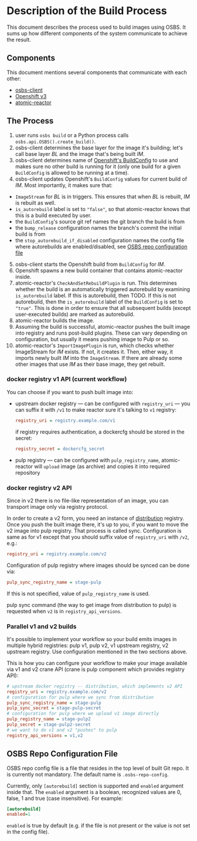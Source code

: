 # Description of the Build Process

This document describes the process used to build images using OSBS. It sums up how different components of the system communicate to achieve the result.

## Components

This document mentions several components that communicate with each other:

 * [osbs-client](https://github.com/projectatomic/osbs-client)
 * [Openshift v3](https://github.com/openshift/origin/)
 * [atomic-reactor](https://github.com/projectatomic/atomic-reactor)

## The Process

 1. user runs `osbs build` or a Python process calls `osbs.api.OSBS().create_build()`.
 2. osbs-client determines the base layer for the image it's building; let's call base layer *BL* and the image that's being built *IM*.
 3. osbs-client determines name of [Openshift's BuildConfig](https://docs.openshift.org/latest/dev_guide/builds.html#defining-a-buildconfig) to use and makes sure no other build is running for it (only one build for a given `BuildConfig` is allowed to be running at a time).
 4. osbs-client updates Openshift's `BuildConfig` values for current build of *IM*. Most importantly, it makes sure that:
   * `ImageStream` for *BL* is in triggers. This ensures that when *BL* is rebuilt, *IM* is rebuilt as well.
   * `is_autorebuild` label is set to `"false"`, so that atomic-reactor knows that this is a build executed by user.
   * the `BuildConfig`'s source git ref names the git branch the build is from
   * the `bump_release` configuration names the branch's commit the initial build is from
   * the `stop_autorebuild_if_disabled` configuration names the config file where autorebuilds are enabled/disabled, see [OSBS repo configuration file](#osbs-repo-configuration-file)
 5. osbs-client starts the Openshift build from `BuildConfig` for *IM*.
 6. Openshift spawns a new build container that contains atomic-reactor inside.
 7. atomic-reactor's `CheckAndSetRebuildPlugin` is run. This determines whether the build is an automatically triggered autorebuild by examining `is_autorebuild` label. If this is autorebuild, then TODO. If this is not autorebuild, then the `is_autorebuild` label of the `BuildConfig` is set to `"true"`. This is done in order to ensure that all subsequent builds (except user-executed builds) are marked as autorebuild.
 8. atomic-reactor builds the image.
 9. Assuming the build is successful, atomic-reactor pushes the built image into registry and runs post-build plugins. These can vary depending on configuration, but usually it means pushing image to Pulp or so.
 10. atomic-reactor's `ImportImagePlugin` is run, which checks whether ImageStream for *IM* exists. If not, it creates it. Then, either way, it imports newly built *IM* into the `ImageStream`. If there are already some other images that use *IM* as their base image, they get rebuilt.


### docker registry v1 API (current workflow)

You can choose if you want to push built image into:

 * upstream docker registry — can be configured with `registry_uri` — you can suffix it with `/v1` to make reactor sure it's talking to `v1` registry:

    ```ini
    registry_uri = registry.example.com/v1
    ```

   if registry requires authentication, a dockercfg should be stored in the secret:
   ```ini
   registry_secret = dockercfg_secret
   ```

 * pulp registry — can be configured with `pulp_registry_name`, atomic-reactor will `upload` image (as archive) and copies it into required repository


### docker registry v2 API

Since in v2 there is no file-like representation of an image, you can transport image only via registry protocol.

In order to create a v2 form, you need an instance of [distribution](https://github.com/docker/distribution) registry. Once you push the built image there, it's up to you, if you want to move the v2 image into pulp registry. That process is called sync. Configuration is same as for v1 except that you should suffix value of `registry_uri` with `/v2`, e.g.:

```ini
registry_uri = registry.example.com/v2
```

Configuration of pulp registry where images should be synced can be done via:

```ini
pulp_sync_registry_name = stage-pulp
```

If this is not specified, value of `pulp_registry_name` is used.

pulp sync command (the way to get image from distribution to pulp) is requested when `v2` is in `registry_api_versions`.


### Parallel v1 and v2 builds

It's possible to implement your workflow so your build emits images in multiple hybrid registries: pulp v1, pulp v2, v1 upstream registry, v2 upstream registry. Use configuration mentioned in the two sections above.

This is how you can configure your workflow to make your image available via v1 and v2 crane API (crane is pulp component which provides registry API):

```ini
# upstream docker registry -- distribution, which implements v2 API
registry_uri = registry.example.com/v2
# configuration for pulp where we sync from distribution
pulp_sync_registry_name = stage-pulp
pulp_sync_secret = stage-pulp-secret
# configuration for pulp where we upload v1 image directly
pulp_registry_name = stage-pulp2
pulp_secret = stage-pulp2-secret
# we want to do v1 and v2 "pushes" to pulp
registry_api_versions = v1,v2
```


## OSBS Repo Configuration File

OSBS repo config file is a file that resides in the top level of built Git repo. It is currently not mandatory. The default name is `.osbs-repo-config`.

Currently, only `[autorebuild]` section is supported and `enabled` argument inside that. The `enabled` argument is a boolean, recognized values are 0, false, 1 and true (case insensitive). For example:

```ini
[autorebuild]
enabled=1
```

`enabled` is true by default (e.g. if the file is not present or the value is not set in the config file).
